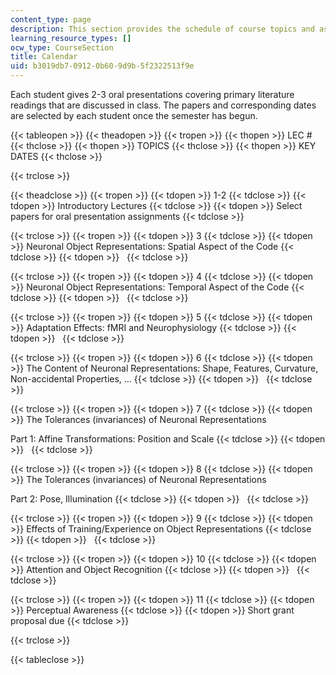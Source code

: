 ```yaml
---
content_type: page
description: This section provides the schedule of course topics and assignments.
learning_resource_types: []
ocw_type: CourseSection
title: Calendar
uid: b3019db7-0912-0b60-9d9b-5f2322513f9e
---
```


Each student gives 2-3 oral presentations covering primary literature readings that are discussed in class. The papers and corresponding dates are selected by each student once the semester has begun.

{{< tableopen >}}
{{< theadopen >}}
{{< tropen >}}
{{< thopen >}}
LEC #
{{< thclose >}}
{{< thopen >}}
TOPICS
{{< thclose >}}
{{< thopen >}}
KEY DATES
{{< thclose >}}

{{< trclose >}}

{{< theadclose >}}
{{< tropen >}}
{{< tdopen >}}
1-2
{{< tdclose >}}
{{< tdopen >}}
Introductory Lectures
{{< tdclose >}}
{{< tdopen >}}
Select papers for oral presentation assignments
{{< tdclose >}}

{{< trclose >}}
{{< tropen >}}
{{< tdopen >}}
3
{{< tdclose >}}
{{< tdopen >}}
Neuronal Object Representations: Spatial Aspect of the Code
{{< tdclose >}}
{{< tdopen >}}
 
{{< tdclose >}}

{{< trclose >}}
{{< tropen >}}
{{< tdopen >}}
4
{{< tdclose >}}
{{< tdopen >}}
Neuronal Object Representations: Temporal Aspect of the Code
{{< tdclose >}}
{{< tdopen >}}
 
{{< tdclose >}}

{{< trclose >}}
{{< tropen >}}
{{< tdopen >}}
5
{{< tdclose >}}
{{< tdopen >}}
Adaptation Effects: fMRI and Neurophysiology
{{< tdclose >}}
{{< tdopen >}}
 
{{< tdclose >}}

{{< trclose >}}
{{< tropen >}}
{{< tdopen >}}
6
{{< tdclose >}}
{{< tdopen >}}
The Content of Neuronal Representations: Shape, Features, Curvature, Non-accidental Properties, …
{{< tdclose >}}
{{< tdopen >}}
 
{{< tdclose >}}

{{< trclose >}}
{{< tropen >}}
{{< tdopen >}}
7
{{< tdclose >}}
{{< tdopen >}}
The Tolerances (invariances) of Neuronal Representations  
  
Part 1: Affine Transformations: Position and Scale
{{< tdclose >}}
{{< tdopen >}}
 
{{< tdclose >}}

{{< trclose >}}
{{< tropen >}}
{{< tdopen >}}
8
{{< tdclose >}}
{{< tdopen >}}
The Tolerances (invariances) of Neuronal Representations  
  
Part 2: Pose, Illumination
{{< tdclose >}}
{{< tdopen >}}
 
{{< tdclose >}}

{{< trclose >}}
{{< tropen >}}
{{< tdopen >}}
9
{{< tdclose >}}
{{< tdopen >}}
Effects of Training/Experience on Object Representations
{{< tdclose >}}
{{< tdopen >}}
 
{{< tdclose >}}

{{< trclose >}}
{{< tropen >}}
{{< tdopen >}}
10
{{< tdclose >}}
{{< tdopen >}}
Attention and Object Recognition
{{< tdclose >}}
{{< tdopen >}}
 
{{< tdclose >}}

{{< trclose >}}
{{< tropen >}}
{{< tdopen >}}
11
{{< tdclose >}}
{{< tdopen >}}
Perceptual Awareness
{{< tdclose >}}
{{< tdopen >}}
Short grant proposal due
{{< tdclose >}}

{{< trclose >}}

{{< tableclose >}}